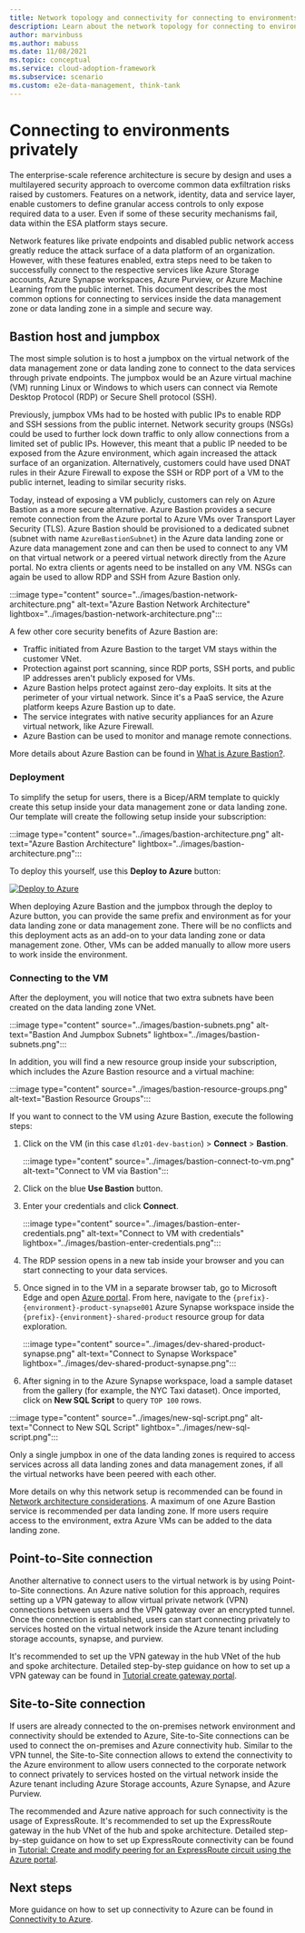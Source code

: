 ```yaml
---
title: Network topology and connectivity for connecting to environments privately
description: Learn about the network topology for connecting to environments privately
author: marvinbuss
ms.author: mabuss
ms.date: 11/08/2021
ms.topic: conceptual
ms.service: cloud-adoption-framework
ms.subservice: scenario
ms.custom: e2e-data-management, think-tank
---
```


# Connecting to environments privately

The enterprise-scale reference architecture is secure by design and uses a multilayered security approach to overcome common data exfiltration risks raised by customers. Features on a network, identity, data and service layer, enable customers to define granular access controls to only expose required data to a user. Even if some of these security mechanisms fail, data within the ESA platform stays secure.

Network features like private endpoints and disabled public network access greatly reduce the attack surface of a data platform of an organization. However, with these features enabled, extra steps need to be taken to successfully connect to the respective services like Azure Storage accounts, Azure Synapse workspaces, Azure Purview, or Azure Machine Learning from the public internet. This document describes the most common options for connecting to services inside the data management zone or data landing zone in a simple and secure way.

## Bastion host and jumpbox

The most simple solution is to host a jumpbox on the virtual network of the data management zone or data landing zone to connect to the data services through private endpoints. The jumpbox would be an Azure virtual machine (VM) running Linux or Windows to which users can connect via Remote Desktop Protocol (RDP) or Secure Shell protocol (SSH).

Previously, jumpbox VMs had to be hosted with public IPs to enable RDP and SSH sessions from the public internet. Network security groups (NSGs) could be used to further lock down traffic to only allow connections from a limited set of public IPs. However, this meant that a public IP needed to be exposed from the Azure environment, which again increased the attack surface of an organization. Alternatively, customers could have used DNAT rules in their Azure Firewall to expose the SSH or RDP port of a VM to the public internet, leading to similar security risks.

Today, instead of exposing a VM publicly, customers can rely on Azure Bastion as a more secure alternative. Azure Bastion provides a secure remote connection from the Azure portal to Azure VMs over Transport Layer Security (TLS). Azure Bastion should be provisioned to a dedicated subnet (subnet with name `AzureBastionSubnet`) in the Azure data landing zone or Azure data management zone and can then be used to connect to any VM on that virtual network or a peered virtual network directly from the Azure portal. No extra clients or agents need to be installed on any VM. NSGs can again be used to allow RDP and SSH from Azure Bastion only.

:::image type="content" source="../images/bastion-network-architecture.png" alt-text="Azure Bastion Network Architecture" lightbox="../images/bastion-network-architecture.png":::

A few other core security benefits of Azure Bastion are:

- Traffic initiated from Azure Bastion to the target VM stays within the customer VNet.
- Protection against port scanning, since RDP ports, SSH ports, and public IP addresses aren't publicly exposed for VMs.
- Azure Bastion helps protect against zero-day exploits. It sits at the perimeter of your virtual network. Since it's a PaaS service, the Azure platform keeps Azure Bastion up to date.
- The service integrates with native security appliances for an Azure virtual network, like Azure Firewall.
- Azure Bastion can be used to monitor and manage remote connections.

More details about Azure Bastion can be found in [What is Azure Bastion?](/azure/bastion/bastion-overview).

### Deployment

To simplify the setup for users, there is a Bicep/ARM template to quickly create this setup inside your data management zone or data landing zone. Our template will create the following setup inside your subscription:

:::image type="content" source="../images/bastion-architecture.png" alt-text="Azure Bastion Architecture" lightbox="../images/bastion-architecture.png":::

To deploy this yourself, use this **Deploy to Azure** button:

[![Deploy to Azure](https://aka.ms/deploytoazurebutton)](https://portal.azure.com/#blade/Microsoft_Azure_CreateUIDef/CustomDeploymentBlade/uri/https%3A%2F%2Fraw.githubusercontent.com%2FAzure%2Fdata-management-zone%2Fmain%2Fdocs%2Freference%2Fbastionhost%2Fmain.json/uiFormDefinitionUri/https%3A%2F%2Fraw.githubusercontent.com%2FAzure%2Fdata-management-zone%2Fmain%2Fdocs%2Freference%2Fbastionhost%2Fportal.json)

When deploying Azure Bastion and the jumpbox through the deploy to Azure button, you can provide the same prefix and environment as for your data landing zone or data management zone. There will be no conflicts and this deployment acts as an add-on to your data landing zone or data management zone. Other, VMs can be added manually to allow more users to work inside the environment.

### Connecting to the VM

After the deployment, you will notice that two extra subnets have been created on the data landing zone VNet.

:::image type="content" source="../images/bastion-subnets.png" alt-text="Bastion And Jumpbox Subnets" lightbox="../images/bastion-subnets.png":::

In addition, you will find a new resource group inside your subscription, which includes the Azure Bastion resource and a virtual machine:

:::image type="content" source="../images/bastion-resource-groups.png" alt-text="Bastion Resource Groups":::

If you want to connect to the VM using Azure Bastion, execute the following steps:

1. Click on the VM (in this case `dlz01-dev-bastion`) > **Connect** > **Bastion**.

    :::image type="content" source="../images/bastion-connect-to-vm.png" alt-text="Connect to VM via Bastion":::

2. Click on the blue **Use Bastion** button.

3. Enter your credentials and click **Connect**.

    :::image type="content" source="../images/bastion-enter-credentials.png" alt-text="Connect to VM with credentials" lightbox="../images/bastion-enter-credentials.png":::

4. The RDP session opens in a new tab inside your browser and you can start connecting to your data services.

5. Once signed in to the VM in a separate browser tab, go to Microsoft Edge and open [Azure portal](https://portal.azure.com/). From here, navigate to the `{prefix}-{environment}-product-synapse001` Azure Synapse workspace inside the `{prefix}-{environment}-shared-product` resource group for data exploration.

    :::image type="content" source="../images/dev-shared-product-synapse.png" alt-text="Connect to Synapse Workspace" lightbox="../images/dev-shared-product-synapse.png":::

6. After signing in to the Azure Synapse workspace, load a sample dataset from the gallery (for example, the NYC Taxi dataset). Once imported, click on **New SQL Script** to query `TOP 100` rows.

:::image type="content" source="../images/new-sql-script.png" alt-text="Connect to New SQL Script" lightbox="../images/new-sql-script.png":::

Only a single jumpbox in one of the data landing zones is required to access services across all data landing zones and data management zones, if all the virtual networks have been peered with each other.

More details on why this network setup is recommended can be found in [Network architecture considerations](../eslz-network-considerations.md). A maximum of one Azure Bastion service is recommended per data landing zone. If more users require access to the environment, extra Azure VMs can be added to the data landing zone.

## Point-to-Site connection

Another alternative to connect users to the virtual network is by using Point-to-Site connections. An Azure native solution for this approach, requires setting up a VPN gateway to allow virtual private network (VPN) connections between users and the VPN gateway over an encrypted tunnel. Once the connection is established, users can start connecting privately to services hosted on the virtual network inside the Azure tenant including storage accounts, synapse, and purview.

It's recommended to set up the VPN gateway in the hub VNet of the hub and spoke architecture. Detailed step-by-step guidance on how to set up a VPN gateway can be found in [Tutorial create gateway portal](/azure/vpn-gateway/tutorial-create-gateway-portal).

## Site-to-Site connection

If users are already connected to the on-premises network environment and connectivity should be extended to Azure, Site-to-Site connections can be used to connect the on-premises and Azure connectivity hub. Similar to the VPN tunnel, the Site-to-Site connection allows to extend the connectivity to the Azure environment to allow users connected to the corporate network to connect privately to services hosted on the virtual network inside the Azure tenant including Azure Storage accounts, Azure Synapse, and Azure Purview.

The recommended and Azure native approach for such connectivity is the usage of ExpressRoute. It's recommended to set up the ExpressRoute gateway in the hub VNet of the hub and spoke architecture. Detailed step-by-step guidance on how to set up ExpressRoute connectivity can be found in [Tutorial: Create and modify peering for an ExpressRoute circuit using the Azure portal](/azure/expressroute/expressroute-howto-routing-portal-resource-manager).

## Next steps

More guidance on how to set up connectivity to Azure can be found in [Connectivity to Azure](../../../ready/azure-best-practices/connectivity-to-azure.md).